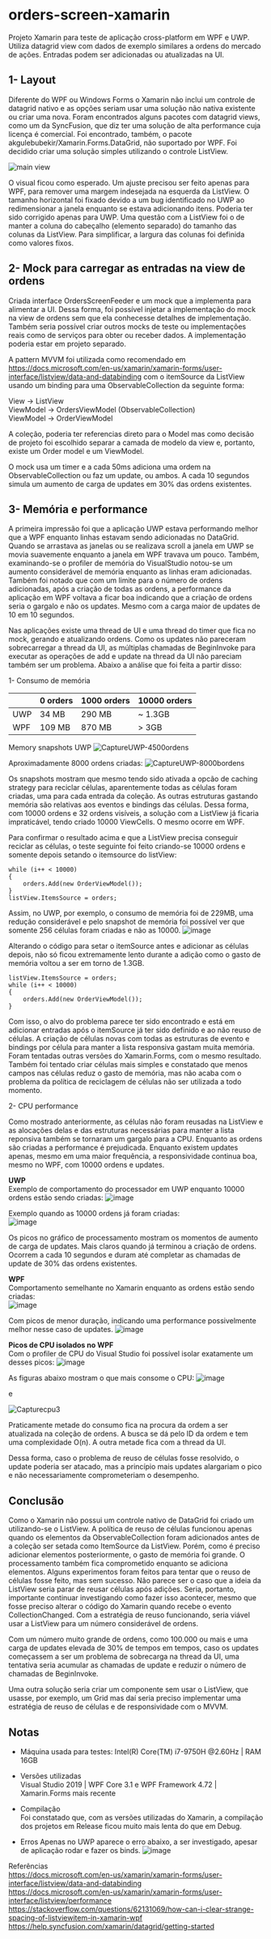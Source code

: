 # orders-screen-xamarin
Projeto Xamarin para teste de aplicação cross-platform em WPF e UWP. Utiliza datagrid view com dados de exemplo similares a ordens do mercado de ações. Entradas podem ser adicionadas ou atualizadas na UI.

## 1- Layout ##
Diferente do WPF ou Windows Forms o Xamarin não inclui um controle de datagrid nativo e as opções seriam usar uma solução não nativa existente ou criar uma nova. Foram encontrados alguns pacotes com datagrid views, como um da SyncFusion, que diz ter uma solução de alta performance cuja licença é comercial. Foi encontrado, também, o pacote akgulebubekir/Xamarin.Forms.DataGrid, não suportado por WPF. Foi decidido criar uma solução simples utilizando o controle ListView.

![main view](https://user-images.githubusercontent.com/5822726/118692225-31bd9f00-b7e0-11eb-9681-71e4a193a4b9.PNG)

O visual ficou como esperado. Um ajuste precisou ser feito apenas para WPF, para remover uma margem indesejada na esquerda da ListView. O tamanho horizontal foi fixado devido a um bug identificado no UWP ao redimensionar a janela enquanto se estava adicionando itens. Poderia ter sido corrigido apenas para UWP. Uma questão com a ListView foi o de manter a coluna do cabeçalho (elemento separado) do tamanho das colunas da ListView. Para simplificar, a largura das colunas foi definida como valores fixos.

## 2- Mock para carregar as entradas na view de ordens ##
Criada interface OrdersScreenFeeder e um mock que a implementa para alimentar a UI. Dessa forma, foi possível injetar a implementação do mock na view de ordens sem que ela conhecesse detalhes de implementação. Também seria possível criar outros mocks de teste ou implementações reais como de serviços para obter ou receber dados. A implementação poderia estar em projeto separado.

A pattern MVVM foi utilizada como recomendado em https://docs.microsoft.com/en-us/xamarin/xamarin-forms/user-interface/listview/data-and-databinding com o itemSource da ListView usando um binding para uma ObservableCollection da seguinte forma: 

View -> ListView  
ViewModel -> OrdersViewModel (ObservableCollection)  
ViewModel -> OrderViewModel  

A coleção, poderia ter referencias direto para o Model mas como decisão de projeto foi escolhido separar a camada de modelo da view e, portanto, existe um Order model e um ViewModel.

O mock usa um timer e a cada 50ms adiciona uma ordem na ObservableCollection ou faz um update, ou ambos. A cada 10 segundos simula um aumento de carga de updates em 30% das ordens existentes.

## 3- Memória e performance ##
A primeira impressão foi que a aplicação UWP estava performando melhor que a WPF enquanto linhas estavam sendo adicionadas no DataGrid. Quando se arrastava as janelas ou se realizava scroll a janela em UWP se movia suavemente enquanto a janela em WPF travava um pouco. Também, examinando-se o profiler de memória do VisualStudio notou-se um aumento considerável de memória enquanto as linhas eram adicionadas. Também foi notado que com um limite para o número de ordens adicionadas, após a criação de todas as ordens, a performance da aplicação em WPF voltava a ficar boa indicando que a criação de ordens seria o gargalo e não os updates. Mesmo com a carga maior de updates de 10 em 10 segundos.

Nas aplicações existe uma thread de UI e uma thread do timer que fica no mock, gerando e atualizando ordens. Como os updates não pareceram sobrecarregar a thread da UI, as múltiplas chamadas de BeginInvoke para executar as operações de add e update na thread da UI não pareciam também ser um problema. Abaixo a análise que foi feita a partir disso:

1- Consumo de memória

|   | 0 orders| 1000 orders | 10000 orders |
|---| --------|-------------|--------------|
|UWP|   34 MB |      290 MB |      ~ 1.3GB |
|WPF|  109 MB |      870 MB |      >   3GB |


Memory snapshots UWP
![CaptureUWP-4500ordens](https://user-images.githubusercontent.com/5822726/118740162-8af9f280-b821-11eb-8ff7-cb0533c76f38.png)

Aproximadamente 8000 ordens criadas:
![CaptureUWP-8000bordens](https://user-images.githubusercontent.com/5822726/118710222-62a7cf00-b7f4-11eb-8a6d-40cf4be90a01.PNG)

Os snapshots mostram que mesmo tendo sido ativada a opcão de caching strategy para reciclar células, aparentemente todas as células foram criadas, uma para cada entrada da coleção. As outras estruturas gastando memória são relativas aos eventos e bindings das células. Dessa forma, com 10000 ordens e 32 ordens visíveis, a solução com a ListView já  ficaria impraticável, tendo criado 10000 ViewCells. O mesmo ocorre em WPF.

Para confirmar o resultado acima e que a ListView precisa conseguir reciclar as células, o teste seguinte foi feito criando-se 10000 ordens e somente depois setando o itemsource do listView:

```
while (i++ < 10000)
{
    orders.Add(new OrderViewModel());
}
listView.ItemsSource = orders;
```

Assim, no UWP, por exemplo, o consumo de memória foi de 229MB, uma redução considerável e pelo snapshot de memória foi possível ver que somente 256 células foram criadas e não as 10000.
![image](https://user-images.githubusercontent.com/5822726/118725389-46ad2900-b806-11eb-97e2-497d97f2cf7d.png)

Alterando o código para setar o itemSource antes e adicionar as células depois, não só ficou extremamente lento durante a adição como o gasto de memória voltou a ser em torno de 1.3GB.
```
listView.ItemsSource = orders;
while (i++ < 10000)
{
    orders.Add(new OrderViewModel());
}
```
Com isso, o alvo do problema parece ter sido encontrado e está em adicionar entradas após o itemSource já ter sido definido e ao não reuso de células. A criação de células novas com todas as estruturas de evento e bindings por célula para manter a lista responsiva gastam muita memória. Foram tentadas outras versões do Xamarin.Forms, com o mesmo resultado. Também foi tentado criar células mais simples e constatado que menos campos nas células reduz o gasto de memória, mas não acaba com o problema da política de reciclagem de células não ser utilizada a todo momento.

2- CPU performance

Como mostrado anteriormente, as células não foram reusadas na ListView e as alocações delas e das estruturas necessárias para manter a lista reponsiva também se tornaram um gargalo para a CPU. Enquanto as ordens são criadas a performance é prejudicada. Enquanto existem updates apenas, mesmo em uma maior frequência, a responsividade continua boa, mesmo no WPF, com 10000 ordens e updates.

**UWP**  
Exemplo de comportamento do processador em UWP enquanto 10000 ordens estão sendo criadas:
![image](https://user-images.githubusercontent.com/5822726/118736638-6f8ae980-b819-11eb-8197-7bae1c08c01b.png)

Exemplo quando as 10000 ordens já foram criadas:  
![image](https://user-images.githubusercontent.com/5822726/118737773-f04ae500-b81b-11eb-946a-7226a83473d8.png)

Os picos no gráfico de processamento mostram os momentos de aumento de carga de updates. Mais claros quando já terminou a criação de ordens. Ocorrem a cada 10 segundos e duram até completar as chamadas de update de 30% das ordens existentes.

**WPF**  
Comportamento semelhante no Xamarin enquanto as ordens estão sendo criadas:  
![image](https://user-images.githubusercontent.com/5822726/118739498-02c71d80-b820-11eb-99f9-f9c579254e9b.png)

Com picos de menor duração, indicando uma performance possivelmente melhor nesse caso de updates. 
![image](https://user-images.githubusercontent.com/5822726/118739714-8123bf80-b820-11eb-977e-d766a90bf08c.png)

**Picos de CPU isolados no WPF**  
Com o profiler de CPU do Visual Studio foi possível isolar exatamente um desses picos:
![image](https://user-images.githubusercontent.com/5822726/118870336-d0b7c900-b8bc-11eb-8454-970c191cd108.png)

As figuras abaixo mostram o que mais consome o CPU:
![image](https://user-images.githubusercontent.com/5822726/118870078-8b939700-b8bc-11eb-926c-ecea8a2163dd.png)  

e  

![Capturecpu3](https://user-images.githubusercontent.com/5822726/118870113-90f0e180-b8bc-11eb-875e-7be2adf18d7d.PNG)  

Praticamente metade do consumo fica na procura da ordem a ser atualizada na coleção de ordens. A busca se dá pelo ID da ordem e tem uma complexidade O(n). A outra metade fica com a thread da UI.

Dessa forma, caso o problema de reuso de células fosse resolvido, o update poderia ser atacado, mas a princípio mais updates alargariam o pico e não necessariamente comprometeriam o desempenho.

## Conclusão ##
Como o Xamarin não possui um controle nativo de DataGrid foi criado um utilizando-se o ListView. A política de reuso de células funcionou apenas quando os elementos da ObservableCollection foram adicionados antes de a coleção ser setada como ItemSource da ListView. Porém, como é preciso adicionar elementos posteriormente, o gasto de memória foi grande. O processamento também fica comprometido enquanto se adiciona elementos. Alguns experimentos foram feitos para tentar que o reuso de células fosse feito, mas sem sucesso. 
Não parece ser o caso que a ideia da ListView seria parar de reusar células após adições. Seria, portanto, importante continuar investigando como fazer isso acontecer, mesmo que fosse preciso alterar o código do Xamarin quando recebe o evento CollectionChanged. Com a estratégia de reuso funcionando, seria viável usar a ListView para um número considerável de ordens.

Com um número muito grande de ordens, como 100.000 ou mais e uma carga de updates elevada de 30% de tempos em tempos, caso os updates começassem a ser um problema de sobrecarga na thread da UI, uma tentativa seria acumular as chamadas de update e reduzir o número de chamadas de BeginInvoke.

Uma outra solução seria criar um componente sem usar o ListView, que usasse, por exemplo, um Grid mas daí seria preciso implementar uma estratégia de reuso de células e de responsividade com o MVVM.

## Notas ## 
- Máquina usada para testes:
Intel(R) Core(TM) i7-9750H @2.60Hz | RAM 16GB

- Versões utilizadas  
Visual Studio 2019  | WPF Core 3.1 e WPF Framework 4.72 | Xamarin.Forms mais recente

- Compilação  
Foi constatado que, com as versões utilizadas do Xamarin, a compilação dos projetos em Release ficou muito mais lenta do que em Debug.

- Erros
Apenas no UWP aparece o erro abaixo, a ser investigado, apesar de aplicação rodar e fazer os binds.
![image](https://user-images.githubusercontent.com/5822726/118736305-a14f8080-b818-11eb-8507-571c4712dd82.png)

Referências  
https://docs.microsoft.com/en-us/xamarin/xamarin-forms/user-interface/listview/data-and-databinding  
https://docs.microsoft.com/en-us/xamarin/xamarin-forms/user-interface/listview/performance  
https://stackoverflow.com/questions/62131069/how-can-i-clear-strange-spacing-of-listviewitem-in-xamarin-wpf  
https://help.syncfusion.com/xamarin/datagrid/getting-started  
